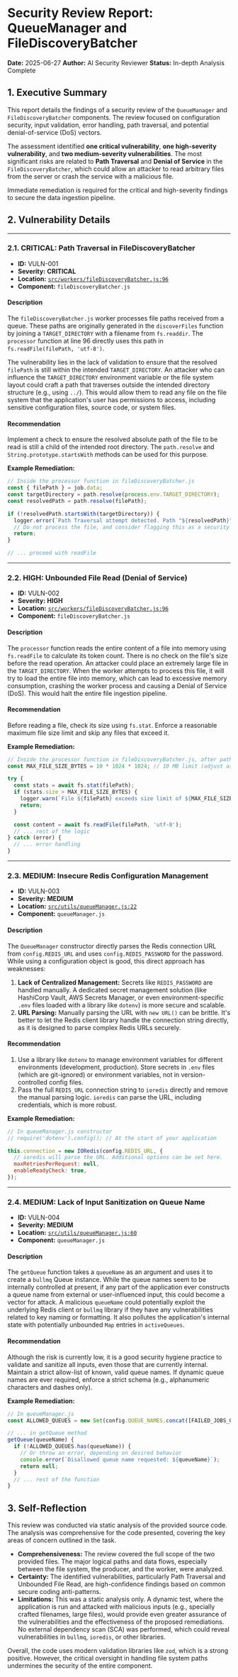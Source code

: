 # Security Review Report: QueueManager and FileDiscoveryBatcher

**Date:** 2025-06-27
**Author:** AI Security Reviewer
**Status:** In-depth Analysis Complete

## 1. Executive Summary

This report details the findings of a security review of the `QueueManager` and `FileDiscoveryBatcher` components. The review focused on configuration security, input validation, error handling, path traversal, and potential denial-of-service (DoS) vectors.

The assessment identified **one critical vulnerability**, **one high-severity vulnerability**, and **two medium-severity vulnerabilities**. The most significant risks are related to **Path Traversal** and **Denial of Service** in the `FileDiscoveryBatcher`, which could allow an attacker to read arbitrary files from the server or crash the service with a malicious file.

Immediate remediation is required for the critical and high-severity findings to secure the data ingestion pipeline.

## 2. Vulnerability Details

---

### 2.1. CRITICAL: Path Traversal in FileDiscoveryBatcher

- **ID:** VULN-001
- **Severity:** **CRITICAL**
- **Location:** [`src/workers/fileDiscoveryBatcher.js:96`](src/workers/fileDiscoveryBatcher.js:96)
- **Component:** `fileDiscoveryBatcher.js`

#### Description

The `fileDiscoveryBatcher.js` worker processes file paths received from a queue. These paths are originally generated in the `discoverFiles` function by joining a `TARGET_DIRECTORY` with a filename from `fs.readdir`. The `processor` function at line 96 directly uses this path in `fs.readFile(filePath, 'utf-8')`.

The vulnerability lies in the lack of validation to ensure that the resolved `filePath` is still within the intended `TARGET_DIRECTORY`. An attacker who can influence the `TARGET_DIRECTORY` environment variable or the file system layout could craft a path that traverses outside the intended directory structure (e.g., using `../`). This would allow them to read any file on the file system that the application's user has permissions to access, including sensitive configuration files, source code, or system files.

#### Recommendation

Implement a check to ensure the resolved absolute path of the file to be read is still a child of the intended root directory. The `path.resolve` and `String.prototype.startsWith` methods can be used for this purpose.

**Example Remediation:**

```javascript
// Inside the processor function in fileDiscoveryBatcher.js
const { filePath } = job.data;
const targetDirectory = path.resolve(process.env.TARGET_DIRECTORY);
const resolvedPath = path.resolve(filePath);

if (!resolvedPath.startsWith(targetDirectory)) {
  logger.error(`Path Traversal attempt detected. Path "${resolvedPath}" is outside of target directory "${targetDirectory}".`);
  // Do not process the file, and consider flagging this as a security event.
  return; 
}

// ... proceed with readFile
```

---

### 2.2. HIGH: Unbounded File Read (Denial of Service)

- **ID:** VULN-002
- **Severity:** **HIGH**
- **Location:** [`src/workers/fileDiscoveryBatcher.js:96`](src/workers/fileDiscoveryBatcher.js:96)
- **Component:** `fileDiscoveryBatcher.js`

#### Description

The `processor` function reads the entire content of a file into memory using `fs.readFile` to calculate its token count. There is no check on the file's size before the read operation. An attacker could place an extremely large file in the `TARGET_DIRECTORY`. When the worker attempts to process this file, it will try to load the entire file into memory, which can lead to excessive memory consumption, crashing the worker process and causing a Denial of Service (DoS). This would halt the entire file ingestion pipeline.

#### Recommendation

Before reading a file, check its size using `fs.stat`. Enforce a reasonable maximum file size limit and skip any files that exceed it.

**Example Remediation:**

```javascript
// Inside the processor function in fileDiscoveryBatcher.js, after path validation
const MAX_FILE_SIZE_BYTES = 10 * 1024 * 1024; // 10 MB limit (adjust as needed)

try {
  const stats = await fs.stat(filePath);
  if (stats.size > MAX_FILE_SIZE_BYTES) {
    logger.warn(`File ${filePath} exceeds size limit of ${MAX_FILE_SIZE_BYTES} bytes. Skipping.`);
    return;
  }

  const content = await fs.readFile(filePath, 'utf-8');
  // ... rest of the logic
} catch (error) {
  // ... error handling
}
```

---

### 2.3. MEDIUM: Insecure Redis Configuration Management

- **ID:** VULN-003
- **Severity:** **MEDIUM**
- **Location:** [`src/utils/queueManager.js:22`](src/utils/queueManager.js:22)
- **Component:** `queueManager.js`

#### Description

The `QueueManager` constructor directly parses the Redis connection URL from `config.REDIS_URL` and uses `config.REDIS_PASSWORD` for the password. While using a configuration object is good, this direct approach has weaknesses:
1.  **Lack of Centralized Management:** Secrets like `REDIS_PASSWORD` are handled manually. A dedicated secret management solution (like HashiCorp Vault, AWS Secrets Manager, or even environment-specific `.env` files loaded with a library like `dotenv`) is more secure and scalable.
2.  **URL Parsing:** Manually parsing the URL with `new URL()` can be brittle. It's better to let the Redis client library handle the connection string directly, as it is designed to parse complex Redis URLs securely.

#### Recommendation

1.  Use a library like `dotenv` to manage environment variables for different environments (development, production). Store secrets in `.env` files (which are git-ignored) or environment variables, not in version-controlled config files.
2.  Pass the full `REDIS_URL` connection string to `ioredis` directly and remove the manual parsing logic. `ioredis` can parse the URL, including credentials, which is more robust.

**Example Remediation:**

```javascript
// In queueManager.js constructor
// require('dotenv').config(); // At the start of your application

this.connection = new IORedis(config.REDIS_URL, {
  // ioredis will parse the URL. Additional options can be set here.
  maxRetriesPerRequest: null,
  enableReadyCheck: true,
});
```

---

### 2.4. MEDIUM: Lack of Input Sanitization on Queue Name

- **ID:** VULN-004
- **Severity:** **MEDIUM**
- **Location:** [`src/utils/queueManager.js:60`](src/utils/queueManager.js:60)
- **Component:** `queueManager.js`

#### Description

The `getQueue` function takes a `queueName` as an argument and uses it to create a `bullmq` Queue instance. While the queue names seem to be internally controlled at present, if any part of the application ever constructs a queue name from external or user-influenced input, this could become a vector for attack. A malicious `queueName` could potentially exploit the underlying Redis client or `bullmq` library if they have any vulnerabilities related to key naming or formatting. It also pollutes the application's internal state with potentially unbounded `Map` entries in `activeQueues`.

#### Recommendation

Although the risk is currently low, it is a good security hygiene practice to validate and sanitize all inputs, even those that are currently internal. Maintain a strict allow-list of known, valid queue names. If dynamic queue names are ever required, enforce a strict schema (e.g., alphanumeric characters and dashes only).

**Example Remediation:**

```javascript
// In queueManager.js
const ALLOWED_QUEUES = new Set(config.QUEUE_NAMES.concat([FAILED_JOBS_QUEUE_NAME]));

// ... in getQueue method
getQueue(queueName) {
  if (!ALLOWED_QUEUES.has(queueName)) {
    // Or throw an error, depending on desired behavior
    console.error(`Disallowed queue name requested: ${queueName}`);
    return null;
  }
  // ... rest of the function
}
```

## 3. Self-Reflection

This review was conducted via static analysis of the provided source code. The analysis was comprehensive for the code presented, covering the key areas of concern outlined in the task.

- **Comprehensiveness:** The review covered the full scope of the two provided files. The major logical paths and data flows, especially between the file system, the producer, and the worker, were analyzed.
- **Certainty:** The identified vulnerabilities, particularly Path Traversal and Unbounded File Read, are high-confidence findings based on common secure coding anti-patterns.
- **Limitations:** This was a static analysis only. A dynamic test, where the application is run and attacked with malicious inputs (e.g., specially crafted filenames, large files), would provide even greater assurance of the vulnerabilities and the effectiveness of the proposed remediations. No external dependency scan (SCA) was performed, which could reveal vulnerabilities in `bullmq`, `ioredis`, or other libraries.

Overall, the code uses modern validation libraries like `zod`, which is a strong positive. However, the critical oversight in handling file system paths undermines the security of the entire component.
